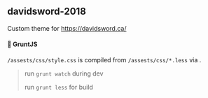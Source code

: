 ## davidsword-2018

Custom theme for https://davidsword.ca/


#### 🚀 GruntJS

`/assests/css/style.css` is compiled from `/assests/css/*.less` via .

> run `grunt watch` during dev
>
> run `grunt less`  for build

